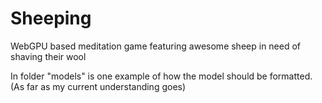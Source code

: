# Sheeping
WebGPU based meditation game featuring awesome sheep in need of shaving their wool

In folder "models" is one example of how the model should be formatted. (As far as my current understanding goes)
